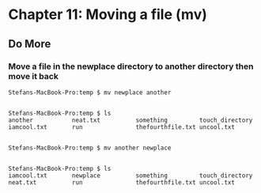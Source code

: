 
# Chapter 11: Moving a file (mv)

## Do More

### Move a file in the newplace directory to another directory then move it back

    Stefans-MacBook-Pro:temp $ mv newplace another
    
    
    Stefans-MacBook-Pro:temp $ ls
    another           neat.txt          something         touch_directory
    iamcool.txt       run               thefourthfile.txt uncool.txt
    
    
    Stefans-MacBook-Pro:temp $ mv another newplace
    
    
    Stefans-MacBook-Pro:temp $ ls
    iamcool.txt       newplace          something         touch_directory
    neat.txt          run               thefourthfile.txt uncool.txt
    
